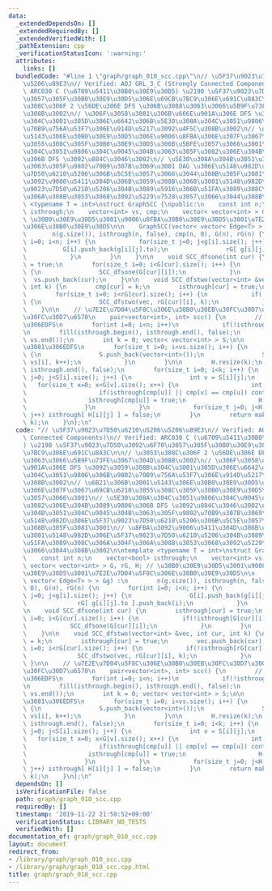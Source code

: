 ```yaml
---
data:
  _extendedDependsOn: []
  _extendedRequiredBy: []
  _extendedVerifiedWith: []
  _pathExtension: cpp
  _verificationStatusIcon: ':warning:'
  attributes:
    links: []
  bundledCode: "#line 1 \"graph/graph_010_scc.cpp\"\n// \u5F37\u9023\u7D50\u6210\u5206\
    \u5206\u89E3\n// Verified: AOJ GRL_3_C (Strongly Connected Components)\n// Verified:\
    \ ARC030 C (\u6709\u5411\u30B0\u30E9\u30D5) \u2190 \u5F37\u9023\u7D50\u3092\u6F70\
    \u3057\u305F\u30B0\u30E9\u30D5\u306E\u69CB\u7BC9\u306E\u691C\u8A3C\n\n// \u3053\
    \u308C\u306F 2 \u56DE\u306E DFS \u306B\u3088\u3063\u3066\u5B9F\u73FE\u3067\u304D\
    \u308B\u3002\n// \u306F\u3058\u3081\u306B\u666E\u901A\u306E DFS \u3092\u3059\u308B\
    \u304C\u3001\u305D\u306E\u6642\u306B\u5E30\u308A\u304C\u3051\u9806\u306B\u9802\
    \u70B9\u756A\u53F7\u306E\u914D\u5217\u3092\u4F5C\u308B\u3002\n// \u6B21\u306B\u3001\
    \u5143\u306E\u30B0\u30E9\u30D5\u306E\u9006\u8FBA\u306E\u307F\u3067\u69CB\u6210\
    \u3055\u308C\u305F\u30B0\u30E9\u30D5\u306B\u5BFE\u3057\u3066\u3001\n// \u5E30\u308A\
    \u304C\u3051\u9806\u304C\u9045\u304B\u3063\u305F\u3082\u306E\u304B\u3089\u9806\
    \u306B DFS \u3092\u884C\u3046\u3002\n// \u5E30\u308A\u304B\u3051\u304C\u9045\u304B\
    \u3063\u305F\u9802\u70B9\u307B\u3069\u3001 DAG \u306E\u5148\u982D\u306E\u5F37\u9023\
    \u7D50\u6210\u5206\u306B\u5C5E\u3057\u3066\u3044\u308B\u305F\u3081\u3001\n// \u8FBA\
    \u3092\u9006\u5411\u304D\u306B\u3059\u308B\u3068\u3001\u5148\u982D\u306E\u5F37\
    \u9023\u7D50\u6210\u5206\u304B\u3089\u5916\u306B\u51FA\u3089\u308C\u306A\u304F\
    \u306A\u308B\u3053\u3068\u3092\u5229\u7528\u3057\u3066\u3044\u308B\u3002\n\ntemplate\
    \ <typename T = int>\nstruct GraphSCC {\npublic:\n    const int n;\n    vector<bool>\
    \ isthrough;\n    vector<int> vs, cmp;\n    vector< vector<int> > G, rG, H; //\
    \ \u30B0\u30E9\u30D5\u3001\u9006\u8FBA\u30B0\u30E9\u30D5\u3001\u7E2E\u7D04\u5F8C\
    \u306E\u30B0\u30E9\u30D5\n\n    GraphSCC(vector< vector< Edge<T> > > &g) :\n \
    \       n(g.size()), isthrough(n, false), cmp(n, 0), G(n), rG(n) {\n        for(int\
    \ i=0; i<n; i++) {\n            for(size_t j=0; j<g[i].size(); j++) {\n      \
    \          G[i].push_back(g[i][j].to);\n                rG[ g[i][j].to ].push_back(i);\n\
    \            }\n        }\n    }\n\n    void SCC_dfsone(int cur) {\n        isthrough[cur]\
    \ = true;\n        for(size_t i=0; i<G[cur].size(); i++) {\n            if(!isthrough[G[cur][i]])\
    \ {\n                SCC_dfsone(G[cur][i]);\n            }\n        }\n      \
    \  vs.push_back(cur);\n    }\n\n    void SCC_dfstwo(vector<int> &vec, int cur,\
    \ int k) {\n        cmp[cur] = k;\n        isthrough[cur] = true;\n        vec.push_back(cur);\n\
    \        for(size_t i=0; i<rG[cur].size(); i++) {\n            if(!isthrough[rG[cur][i]])\
    \ {\n                SCC_dfstwo(vec, rG[cur][i], k);\n            }\n        }\n\
    \    }\n\n    // \u7E2E\u7D04\u5F8C\u306E\u30B0\u30EB\u30FC\u30D7\u3001\u30B0\u30EB\
    \u30FC\u30D7\u6570\n    pair<vector<int>, int> scc() {\n        // 1\u56DE\u3081\
    \u306EDFS\n        for(int i=0; i<n; i++)\n            if(!isthrough[i]) SCC_dfsone(i);\n\
    \n        fill(isthrough.begin(), isthrough.end(), false);\n        reverse(vs.begin(),\
    \ vs.end());\n        int k = 0; vector< vector<int> > S;\n\n        // 2\u56DE\
    \u3081\u306EDFS\n        for(size_t i=0; i<vs.size(); i++) {\n            if(!isthrough[vs[i]])\
    \ {\n                S.push_back(vector<int>());\n                SCC_dfstwo(S.back(),\
    \ vs[i], k++);\n            }\n        }\n\n        H.resize(k);\n        fill(isthrough.begin(),\
    \ isthrough.end(), false);\n        for(size_t i=0; i<k; i++) {\n            for(size_t\
    \ j=0; j<S[i].size(); j++) {\n                int v = S[i][j];\n             \
    \   for(size_t x=0; x<G[v].size(); x++) {\n                    int u = G[v][x];\n\
    \                    if(isthrough[cmp[u]] || cmp[v] == cmp[u]) continue;\n   \
    \                 isthrough[cmp[u]] = true;\n                    H[cmp[v]].push_back(cmp[u]);\n\
    \                }\n            }\n            for(size_t j=0; j<H[i].size();\
    \ j++) isthrough[ H[i][j] ] = false;\n        }\n        return make_pair(cmp,\
    \ k);\n    }\n};\n"
  code: "// \u5F37\u9023\u7D50\u6210\u5206\u5206\u89E3\n// Verified: AOJ GRL_3_C (Strongly\
    \ Connected Components)\n// Verified: ARC030 C (\u6709\u5411\u30B0\u30E9\u30D5\
    ) \u2190 \u5F37\u9023\u7D50\u3092\u6F70\u3057\u305F\u30B0\u30E9\u30D5\u306E\u69CB\
    \u7BC9\u306E\u691C\u8A3C\n\n// \u3053\u308C\u306F 2 \u56DE\u306E DFS \u306B\u3088\
    \u3063\u3066\u5B9F\u73FE\u3067\u304D\u308B\u3002\n// \u306F\u3058\u3081\u306B\u666E\
    \u901A\u306E DFS \u3092\u3059\u308B\u304C\u3001\u305D\u306E\u6642\u306B\u5E30\u308A\
    \u304C\u3051\u9806\u306B\u9802\u70B9\u756A\u53F7\u306E\u914D\u5217\u3092\u4F5C\
    \u308B\u3002\n// \u6B21\u306B\u3001\u5143\u306E\u30B0\u30E9\u30D5\u306E\u9006\u8FBA\
    \u306E\u307F\u3067\u69CB\u6210\u3055\u308C\u305F\u30B0\u30E9\u30D5\u306B\u5BFE\
    \u3057\u3066\u3001\n// \u5E30\u308A\u304C\u3051\u9806\u304C\u9045\u304B\u3063\u305F\
    \u3082\u306E\u304B\u3089\u9806\u306B DFS \u3092\u884C\u3046\u3002\n// \u5E30\u308A\
    \u304B\u3051\u304C\u9045\u304B\u3063\u305F\u9802\u70B9\u307B\u3069\u3001 DAG \u306E\
    \u5148\u982D\u306E\u5F37\u9023\u7D50\u6210\u5206\u306B\u5C5E\u3057\u3066\u3044\
    \u308B\u305F\u3081\u3001\n// \u8FBA\u3092\u9006\u5411\u304D\u306B\u3059\u308B\u3068\
    \u3001\u5148\u982D\u306E\u5F37\u9023\u7D50\u6210\u5206\u304B\u3089\u5916\u306B\
    \u51FA\u3089\u308C\u306A\u304F\u306A\u308B\u3053\u3068\u3092\u5229\u7528\u3057\
    \u3066\u3044\u308B\u3002\n\ntemplate <typename T = int>\nstruct GraphSCC {\npublic:\n\
    \    const int n;\n    vector<bool> isthrough;\n    vector<int> vs, cmp;\n   \
    \ vector< vector<int> > G, rG, H; // \u30B0\u30E9\u30D5\u3001\u9006\u8FBA\u30B0\
    \u30E9\u30D5\u3001\u7E2E\u7D04\u5F8C\u306E\u30B0\u30E9\u30D5\n\n    GraphSCC(vector<\
    \ vector< Edge<T> > > &g) :\n        n(g.size()), isthrough(n, false), cmp(n,\
    \ 0), G(n), rG(n) {\n        for(int i=0; i<n; i++) {\n            for(size_t\
    \ j=0; j<g[i].size(); j++) {\n                G[i].push_back(g[i][j].to);\n  \
    \              rG[ g[i][j].to ].push_back(i);\n            }\n        }\n    }\n\
    \n    void SCC_dfsone(int cur) {\n        isthrough[cur] = true;\n        for(size_t\
    \ i=0; i<G[cur].size(); i++) {\n            if(!isthrough[G[cur][i]]) {\n    \
    \            SCC_dfsone(G[cur][i]);\n            }\n        }\n        vs.push_back(cur);\n\
    \    }\n\n    void SCC_dfstwo(vector<int> &vec, int cur, int k) {\n        cmp[cur]\
    \ = k;\n        isthrough[cur] = true;\n        vec.push_back(cur);\n        for(size_t\
    \ i=0; i<rG[cur].size(); i++) {\n            if(!isthrough[rG[cur][i]]) {\n  \
    \              SCC_dfstwo(vec, rG[cur][i], k);\n            }\n        }\n   \
    \ }\n\n    // \u7E2E\u7D04\u5F8C\u306E\u30B0\u30EB\u30FC\u30D7\u3001\u30B0\u30EB\
    \u30FC\u30D7\u6570\n    pair<vector<int>, int> scc() {\n        // 1\u56DE\u3081\
    \u306EDFS\n        for(int i=0; i<n; i++)\n            if(!isthrough[i]) SCC_dfsone(i);\n\
    \n        fill(isthrough.begin(), isthrough.end(), false);\n        reverse(vs.begin(),\
    \ vs.end());\n        int k = 0; vector< vector<int> > S;\n\n        // 2\u56DE\
    \u3081\u306EDFS\n        for(size_t i=0; i<vs.size(); i++) {\n            if(!isthrough[vs[i]])\
    \ {\n                S.push_back(vector<int>());\n                SCC_dfstwo(S.back(),\
    \ vs[i], k++);\n            }\n        }\n\n        H.resize(k);\n        fill(isthrough.begin(),\
    \ isthrough.end(), false);\n        for(size_t i=0; i<k; i++) {\n            for(size_t\
    \ j=0; j<S[i].size(); j++) {\n                int v = S[i][j];\n             \
    \   for(size_t x=0; x<G[v].size(); x++) {\n                    int u = G[v][x];\n\
    \                    if(isthrough[cmp[u]] || cmp[v] == cmp[u]) continue;\n   \
    \                 isthrough[cmp[u]] = true;\n                    H[cmp[v]].push_back(cmp[u]);\n\
    \                }\n            }\n            for(size_t j=0; j<H[i].size();\
    \ j++) isthrough[ H[i][j] ] = false;\n        }\n        return make_pair(cmp,\
    \ k);\n    }\n};\n"
  dependsOn: []
  isVerificationFile: false
  path: graph/graph_010_scc.cpp
  requiredBy: []
  timestamp: '2019-11-22 21:50:52+09:00'
  verificationStatus: LIBRARY_NO_TESTS
  verifiedWith: []
documentation_of: graph/graph_010_scc.cpp
layout: document
redirect_from:
- /library/graph/graph_010_scc.cpp
- /library/graph/graph_010_scc.cpp.html
title: graph/graph_010_scc.cpp
---
```

